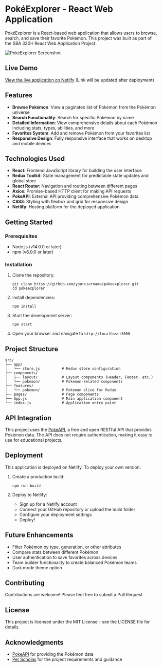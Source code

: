 # PokéExplorer - React Web Application

PokéExplorer is a React-based web application that allows users to browse, search, and save their favorite Pokémon. This project was built as part of the SBA 320H React Web Application Project.

![PokéExplorer Screenshot](screenshot.png)

## Live Demo

[View the live application on Netlify](#) (Link will be updated after deployment)

## Features

- **Browse Pokémon**: View a paginated list of Pokémon from the Pokémon universe
- **Search Functionality**: Search for specific Pokémon by name
- **Detailed Information**: View comprehensive details about each Pokémon including stats, types, abilities, and more
- **Favorites System**: Add and remove Pokémon from your favorites list
- **Responsive Design**: Fully responsive interface that works on desktop and mobile devices

## Technologies Used

- **React**: Frontend JavaScript library for building the user interface
- **Redux Toolkit**: State management for predictable state updates and global store
- **React Router**: Navigation and routing between different pages
- **Axios**: Promise-based HTTP client for making API requests
- **PokeAPI**: External API providing comprehensive Pokémon data
- **CSS3**: Styling with flexbox and grid for responsive design
- **Netlify**: Hosting platform for the deployed application

## Getting Started

### Prerequisites

- Node.js (v14.0.0 or later)
- npm (v6.0.0 or later)

### Installation

1. Clone the repository:
   ```
   git clone https://github.com/yourusername/pokeexplorer.git
   cd pokeexplorer
   ```

2. Install dependencies:
   ```
   npm install
   ```

3. Start the development server:
   ```
   npm start
   ```

4. Open your browser and navigate to `http://localhost:3000`

## Project Structure

```
src/
├── app/
│   └── store.js          # Redux store configuration
├── components/
│   ├── layout/           # Layout components (Header, Footer, etc.)
│   └── pokemon/          # Pokemon-related components
├── features/
│   └── pokemon/          # Pokemon slice for Redux
├── pages/                # Page components
├── App.js                # Main application component
└── index.js              # Application entry point
```

## API Integration

This project uses the [PokeAPI](https://pokeapi.co/), a free and open RESTful API that provides Pokémon data. The API does not require authentication, making it easy to use for educational projects.

## Deployment

This application is deployed on Netlify. To deploy your own version:

1. Create a production build:
   ```
   npm run build
   ```

2. Deploy to Netlify:
   - Sign up for a Netlify account
   - Connect your GitHub repository or upload the build folder
   - Configure your deployment settings
   - Deploy!

## Future Enhancements

- Filter Pokémon by type, generation, or other attributes
- Compare stats between different Pokémon
- User authentication to save favorites across devices
- Team builder functionality to create balanced Pokémon teams
- Dark mode theme option

## Contributing

Contributions are welcome! Please feel free to submit a Pull Request.

## License

This project is licensed under the MIT License - see the LICENSE file for details.

## Acknowledgments

- [PokeAPI](https://pokeapi.co/) for providing the Pokémon data
- [Per Scholas](https://perscholas.org/) for the project requirements and guidance
